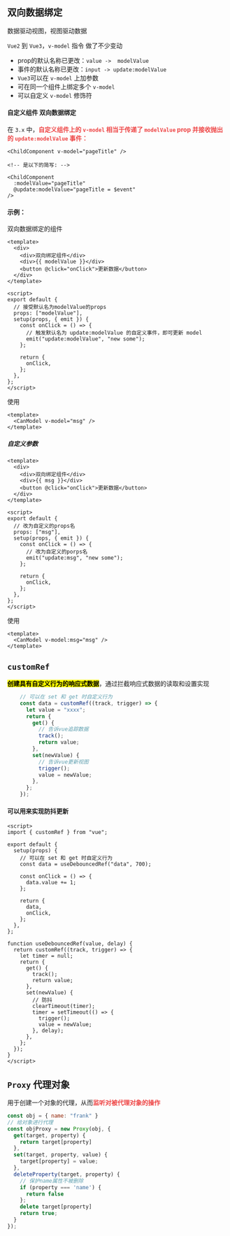 ## 双向数据绑定

数据驱动视图，视图驱动数据

`Vue2` 到 `Vue3`，`v-model` 指令 做了不少变动

* prop的默认名称已更改：`value ->  modelValue`
* 事件的默认名称已更改：`input -> update:modelValue`
* `Vue3`可以在 `v-model` 上加参数
* 可在同一个组件上绑定多个 `v-model`
* 可以自定义 `v-model` 修饰符

#### 自定义组件 双向数据绑定

在 `3.x` 中，<font color='#e44'>**自定义组件上的 `v-model` 相当于传递了 `modelValue` prop 并接收抛出的 `update:modelValue` 事件：**</font>

```vue
<ChildComponent v-model="pageTitle" />

<!-- 是以下的简写: -->

<ChildComponent
  :modelValue="pageTitle"
  @update:modelValue="pageTitle = $event"
/>
```

#### 示例：

双向数据绑定的组件

```vue
<template>
  <div>
    <div>双向绑定组件</div>
    <div>{{ modelValue }}</div>
    <button @click="onClick">更新数据</button>
  </div>
</template>

<script>
export default {
  // 接受默认名为modelValue的props
  props: ["modelValue"],
  setup(props, { emit }) {
    const onClick = () => {
      // 触发默认名为 update:modelValue 的自定义事件，即可更新 model
      emit("update:modelValue", "new some");
    };

    return {
      onClick,
    };
  },
};
</script>
```

使用

```vue
<template>
  <CanModel v-model="msg" />
</template>
```

##### 自定义参数

```vue
<template>
  <div>
    <div>双向绑定组件</div>
    <div>{{ msg }}</div>
    <button @click="onClick">更新数据</button>
  </div>
</template>

<script>
export default {
  // 改为自定义的props名
  props: ["msg"],
  setup(props, { emit }) {
    const onClick = () => {
      // 改为自定义的porps名
      emit("update:msg", "new some");
    };

    return {
      onClick,
    };
  },
};
</script>
```

使用

```vue
<template>
  <CanModel v-model:msg="msg" />
</template>
```



## `customRef`

<font style="color:#000;background-color:#ff0">**创建具有自定义行为的响应式数据**</font>，通过拦截响应式数据的读取和设置实现

```js
    // 可以在 set 和 get 时自定义行为
    const data = customRef((track, trigger) => {
      let value = "xxxx";
      return {
        get() {
          // 告诉vue追踪数据
          track();
          return value;
        },
        set(newValue) {
          // 告诉vue更新视图
          trigger();
          value = newValue;
        },
      };
    });
```

#### 可以用来实现防抖更新

```vue
<script>
import { customRef } from "vue";

export default {
  setup(props) {
    // 可以在 set 和 get 时自定义行为
    const data = useDebouncedRef("data", 700);

    const onClick = () => {
      data.value += 1;
    };

    return {
      data,
      onClick,
    };
  },
};

function useDebouncedRef(value, delay) {
  return customRef((track, trigger) => {
    let timer = null;
    return {
      get() {
        track();
        return value;
      },
      set(newValue) {
        // 防抖
        clearTimeout(timer);
        timer = setTimeout(() => {
          trigger();
          value = newValue;
        }, delay);
      },
    };
  });
}
</script>
```



## `Proxy` 代理对象

用于创建一个对象的代理，从而<font color='#e44'>**监听对被代理对象的操作**</font>

```js
const obj = { name: "frank" }
// 给对象进行代理
const objProxy = new Proxy(obj, {
  get(target, property) {
    return target[property]
  },
  set(target, property, value) {
    target[property] = value;
  },
  deleteProperty(target, property) {
    // 保护name属性不被删除
    if (property === 'name') {
      return false
    };
    delete target[property]
    return true;
  }
});
```

